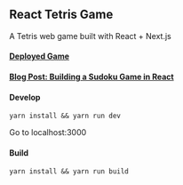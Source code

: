 ## React Tetris Game

A Tetris web game built with React + Next.js

#### [Deployed Game](https://react-tetris.now.sh/)
#### [Blog Post: Building a Sudoku Game in React ](TBD)

#### Develop
`yarn install && yarn run dev`

Go to localhost:3000

#### Build
`yarn install && yarn run build`
